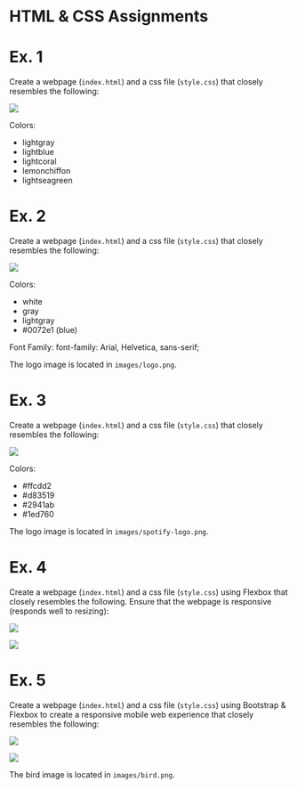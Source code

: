 # HTML & CSS Assignments

# Ex. 1 
Create a webpage (`index.html`) and a css file (`style.css`) that closely resembles the following:

![](./docs/ex1.png)

Colors:
- lightgray
- lightblue
- lightcoral
- lemonchiffon
- lightseagreen

# Ex. 2
Create a webpage (`index.html`) and a css file (`style.css`) that closely resembles the following:

![](./docs/ex2.png)

Colors:
- white
- gray
- lightgray
- #0072e1 (blue)

Font Family: 
    font-family: Arial, Helvetica, sans-serif;

The logo image is located in `images/logo.png`.

# Ex. 3
Create a webpage (`index.html`) and a css file (`style.css`) that closely resembles the following:

![](./docs/ex3.png)

Colors:
- #ffcdd2
- #d83519
- #2941ab
- #1ed760

The logo image is located in `images/spotify-logo.png`.

# Ex. 4
Create a webpage (`index.html`) and a css file (`style.css`) using Flexbox that closely resembles the following.  Ensure that the webpage is responsive (responds well to resizing):

![](./docs/ex4.1.png)


![](./docs/ex4.2.png)

# Ex. 5
Create a webpage (`index.html`) and a css file (`style.css`) using Bootstrap & Flexbox to create a responsive mobile web experience that closely resembles the following:

![](./docs/ex5.2.png)


![](./docs/ex5.1.png)

The bird image is located in `images/bird.png`.
